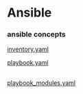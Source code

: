 # Ansible
### ansible concepts
   [inventory.yaml](./ansible_concepts/inventory.yaml)
   <!--  -->
   [playbook.yaml](./ansible_concepts/playbook.yaml)

## 

   [playbook_modules.yaml](playbook_modules.yaml)

